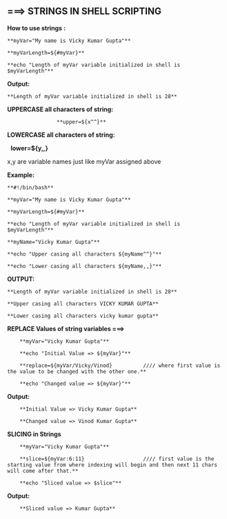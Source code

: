 ## **===> STRINGS IN SHELL SCRIPTING**



**How to use strings :**



	**myVar="My name is Vicky Kumar Gupta"**

	**myVarLength=${#myVar}**

	**echo "Length of myVar variable initialized in shell is $myVarLength"**

**Output:**

	**Length of myVar variable initialized in shell is 28**



**UPPERCASE all characters of string:**   

					**upper=${x^^}**



**LOWERCASE all characters of string:**

&nbsp;					**lower=${y,,}**


x,y are variable names just like myVar assigned above



**Example:** 

	**#!/bin/bash**

	**myVar="My name is Vicky Kumar Gupta"**

	**myVarLength=${#myVar}**

	**echo "Length of myVar variable initialized in shell is $myVarLength"**

	**myName="Vicky Kumar Gupta"**

	**echo "Upper casing all characters ${myName^^}"**

	**echo "Lower casing all characters ${myName,,}"**



**OUTPUT:**

	**Length of myVar variable initialized in shell is 28**

	**Upper casing all characters VICKY KUMAR GUPTA**

	**Lower casing all characters vicky kumar gupta**



**REPLACE Values of string variables  ===>**  

		**myVar="Vicky Kumar Gupta"**

		**echo "Initial Value => ${myVar}"**

		**replace=${myVar/Vicky/Vinod}			//// where first value is the value to be changed with the other one.**

		**echo "Changed value => ${myVar}"**

**Output:** 	

		**Initial Value => Vicky Kumar Gupta**

		**Changed value => Vinod Kumar Gupta**



**SLICING in Strings**



		**myVar="Vicky Kumar Gupta"**

		**slice=${myVar:6:11}			        //// first value is the starting value from where indexing will begin and then next 11 chars will come after that.**

		**echo "Sliced value => $slice"**

**Output:**

		**Sliced value => Kumar Gupta**